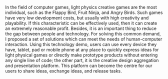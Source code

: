 In the field of computer games, light physics creative games are the most individual, such as the Flappy Bird, Fruit Ninja, and Angry Birds. Such games have very low development costs, but usually with high creativity and playability. If this characteristic can be effectively used, then it can create an extremely reasonable profit.
Besides, it is an important thing to reduce the gap between people and technology. For solving this common demand, I proposed a set of solutions which can meet the needs of human-computer interaction.
Using this technology demo, users can use every device they have, tablet, pad or mobile phone at any place to quickly express ideas for light physical games or directly make prototype products without entering any single line of code; the other part, it is the creative design aggregation and presentation platform. This platform can become the centre for our users to share ideas, exchange ideas, and release tasks.
